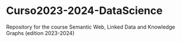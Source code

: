 # Curso2023-2024-DataScience
Repository for the course Semantic Web, Linked Data and Knowledge Graphs (edition 2023-2024)
